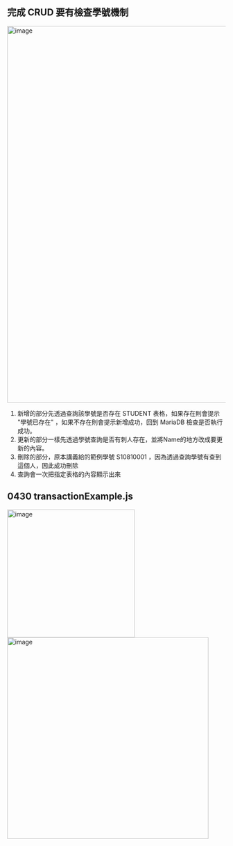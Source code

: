 ## 完成 CRUD  要有檢查學號機制
<img width="867" alt="image" src="https://github.com/user-attachments/assets/8249a0c2-ca82-4e9a-abec-70308c39cf35" />

1. 新增的部分先透過查詢該學號是否存在 STUDENT 表格，如果存在則會提示 "學號已存在" ，如果不存在則會提示新增成功，回到 MariaDB 檢查是否執行成功。
2. 更新的部分一樣先透過學號查詢是否有刺人存在，並將Name的地方改成要更新的內容。
3. 刪除的部分，原本講義給的範例學號 S10810001 ，因為透過查詢學號有查到這個人，因此成功刪除
4. 查詢會一次把指定表格的內容顯示出來

## 0430 transactionExample.js
<img width="294" alt="image" src="https://github.com/user-attachments/assets/959cbf13-a4c6-46f8-a548-4c56c5cb24ef" />
<img width="464" alt="image" src="https://github.com/user-attachments/assets/3a4cea1a-c89c-4c19-bde7-1e26f2fe860a" />

